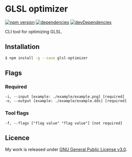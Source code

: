 # GLSL optimizer

[![npm version](https://badge.fury.io/js/glsl-optimizer.svg)](https://badge.fury.io/js/glsl-optimizer)
[![dependencies](https://david-dm.org/timvanscherpenzeel/glsl-optimizer.svg)](https://david-dm.org/timvanscherpenzeel/glsl-optimizer)
[![devDependencies](https://david-dm.org/timvanscherpenzeel/glsl-optimizer/dev-status.svg)](https://david-dm.org/timvanscherpenzeel/glsl-optimizer#info=devDependencies)

CLI tool for optimizing GLSL.

## Installation

```sh
$ npm install -g --save glsl-optimizer
```

## Flags

### Required
	-i, --input [example: ./example/example.png] [required]
	-o, --output [example: ./example/example.dds] [required]

### Tool flags
	-f, --flags ["flag value" "flag value"] [not required]

## Licence

My work is released under [GNU General Public License v3.0](https://raw.githubusercontent.com/TimvanScherpenzeel/glsl-optimizer/master/LICENSE).
